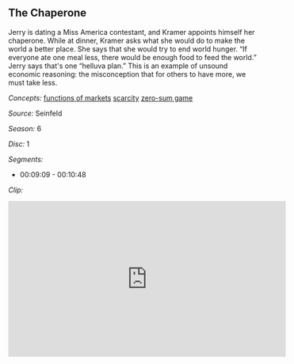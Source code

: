 ## The Chaperone

Jerry is dating a Miss America contestant, and Kramer appoints himself her chaperone.  While at dinner, Kramer asks what she would do to make the world a better place.  She says that she would try to end world hunger.  “If everyone ate one meal less, there would be enough food to feed the world.”  Jerry says that's one “helluva plan.”  This is an example of unsound economic reasoning:  the misconception that for others to have more, we must take less. 

*Concepts:*
[functions of markets](/concept/functions-of-markets/)
[scarcity](/concept/scarcity/)
[zero-sum game](/concept/zero-sum-game/)

*Source:* Seinfeld

*Season:* 6

*Disc:* 1

*Segments:*

 * 00:09:09 - 00:10:48

*Clip:*

<iframe width="560" height="315" src="https://criticalcommons.org/embed?m=cqqqjZ5d9" frameborder="0" allowfullscreen></iframe>
